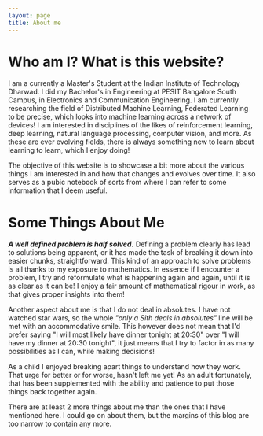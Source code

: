 ```yaml
---
layout: page
title: About me
---
```

# Who am I? What is this website?
I am a currently a Master's Student at the Indian Institute of Technology Dharwad. I did my Bachelor's in Engineering at PESIT Bangalore South Campus, in Electronics and Communication Engineering. I am currently researching the field of Distributed Machine Learning, Federated Learning to be precise, which looks into machine learning across a network of devices! 
I am interested in disciplines of the likes of reinforcement learning, deep learning, natural language processing, computer vision, and more. As these are ever evolving fields, there is always something new to learn about learning to learn, which I enjoy doing!

The objective of this website is to showcase a bit more about the various things I am interested in and how that changes and evolves over time. It also serves as a pubic notebook of sorts from where I can refer to some information that I deem useful.

# Some Things About Me
<strong>_A well defined problem is half solved._</strong> Defining a problem clearly has lead to solutions being apparent, or it has made the task of breaking it down into easier chunks, straightforward. This kind of an approach to solve problems is all thanks to my exposure to mathematics. In essence if I encounter a problem, I try and reformulate what is happening again and again, until it is as clear as it can be! I enjoy a fair amount of mathematical rigour in work, as that gives proper insights into them!

Another aspect about me is that I do not deal in absolutes. I have not watched star wars, so the whole *"only a Sith deals in absolutes"*  line will be met with an accommodative smile. This however does not mean that I'd prefer saying "I will most likely have dinner tonight at 20:30" over "I will have my dinner at 20:30 tonight", it just means that I try to factor in as many possibilities as I can, while making decisions!

As a child I enjoyed breaking apart things to understand how they work. That urge for better or for worse, hasn't left me yet! As an adult fortunately, that has been supplemented with the ability and patience to put those things back together again.

There are at least 2 more things about me than the ones that I have mentioned here. I could go on about them, but the margins of this blog are too narrow to contain any more.